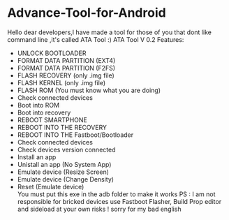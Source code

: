 # Advance-Tool-for-Android
Hello dear developers,I have made a tool for those of you that dont like command line ,it's called ATA Tool :)
ATA Tool V 0.2  Features: 
- UNLOCK BOOTLOADER  
- FORMAT DATA PARTITION (EXT4) 
- FORMAT DATA PARTITION (F2FS)  
- FLASH RECOVERY (only .img file) 
- FLASH KERNEL (only .img file) 
- FLASH ROM (You must know what you are doing) 
- Check connected devices 
- Boot into ROM 
- Boot into recovery 
- REBOOT SMARTPHONE  
- REBOOT INTO THE RECOVERY 
- REBOOT INTO THE Fastboot/Bootloader 
- Check connected devices 
- Check devices version connected  
- Install an app 
- Unistall an app (No System App) 
- Emulate device (Resize Screen) 
- Emulate device (Change Density) 
- Reset (Emulate device)  
You must put this exe in the adb folder to make it works 
PS : I am not responsible for bricked devices use Fastboot Flasher, Build Prop editor and sideload at your own risks ! 
sorry for my bad english 
